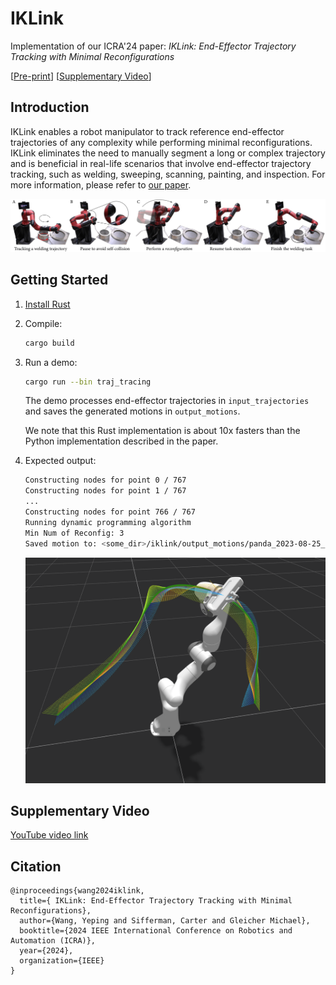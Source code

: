 
# IKLink

Implementation of our ICRA'24 paper: *IKLink: End-Effector Trajectory Tracking with Minimal Reconfigurations*

[[Pre-print](https://arxiv.org/pdf/2402.16154.pdf)] [[Supplementary Video](https://youtu.be/EB4bJ6rJtnY)]
## Introduction
IKLink enables a robot manipulator to track reference end-effector trajectories of any complexity while performing minimal reconfigurations.  IKLink eliminates the need to manually segment a long or complex trajectory and is beneficial in real-life scenarios
that involve end-effector trajectory tracking, such as welding, sweeping, scanning, painting, and inspection. For more information, please refer to [our paper](https://arxiv.org/pdf/2402.16154.pdf). 

![IKLink](./docs/teaser.png)

## Getting Started 

1. [Install Rust](https://www.rust-lang.org/learn/get-started)
2. Compile:
    ```bash
    cargo build
    ```
3. Run a demo:
    ```bash
    cargo run --bin traj_tracing
    ```
    The demo processes end-effector trajectories in `input_trajectories` and saves the generated motions in `output_motions`. 
    
    We note that this Rust implementation is about 10x fasters than the Python implementation described in the paper. 
4. Expected output:
    ```bash
    Constructing nodes for point 0 / 767
    Constructing nodes for point 1 / 767
    ...
    Constructing nodes for point 766 / 767
    Running dynamic programming algorithm
    Min Num of Reconfig: 3
    Saved motion to: <some_dir>/iklink/output_motions/panda_2023-08-25_11-37-55.csv
    ```
    <img src="./docs/example_traj.png" width="480">

## Supplementary Video

[YouTube video link](https://youtu.be/EB4bJ6rJtnY)

## Citation

```
@inproceedings{wang2024iklink,
  title={ IKLink: End-Effector Trajectory Tracking with Minimal Reconfigurations},
  author={Wang, Yeping and Sifferman, Carter and Gleicher Michael},
  booktitle={2024 IEEE International Conference on Robotics and Automation (ICRA)},
  year={2024},
  organization={IEEE}
}
```

